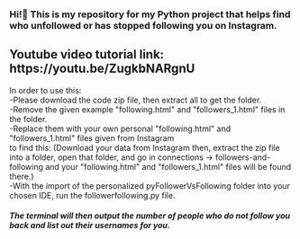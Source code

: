 ### Hi!👋 This is my repository for my Python project that helps find who unfollowed or has stopped following you on Instagram.
<h2>Youtube video tutorial link: https://youtu.be/ZugkbNARgnU </h2>

In order to use this: 
  <br>-Please download the code zip file, then extract all to get the folder. 
  <br>-Remove the given example "following.html" and "followers_1.html" files in the folder.
  <br>-Replace them with your own personal "following.html" and "followers_1.html" files given from Instagram 
  <br> to find this: (Download your data from Instagram then, extract the zip file into a folder, open that folder, and go in connections -> followers-and-following and your "following.html" and "followers_1.html" files will be found there.) 
  <br>-With the import of the personalized pyFollowerVsFollowing folder into your chosen IDE, run the followerfollowing.py file.
  
  <h5>The terminal will then output the number of people who do not follow you back and list out their usernames for you.</h5>

